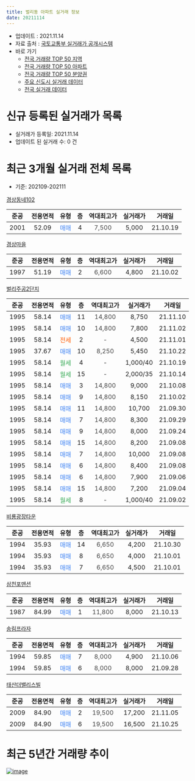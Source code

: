 ```yaml
---
title: 벌리동 아파트 실거래 정보
date: 20211114
---
```


* 업데이트 : 2021.11.14
* 자료 출처 : [국토교통부 실거래가 공개시스템](http://rt.molit.go.kr)
* 바로 가기
    * [전국 거래량 TOP 50 지역](https://apt-info.github.io/apt-trade-info/tr)
    * [전국 거래량 TOP 50 아파트](https://apt-info.github.io/apt-trade-info/ta)
    * [전국 거래량 TOP 50 분양권](https://apt-info.github.io/apt-trade-info/tb)
    * [주요 신도시 실거래 데이터](https://apt-info.github.io/apt-trade-info/newtown)
    * [전국 실거래 데이터](https://apt-info.github.io/apt-trade-info/all)



<script async src="https://pagead2.googlesyndication.com/pagead/js/adsbygoogle.js"></script>
<!-- 기본광고 -->
<ins class="adsbygoogle"
     style="display:block"
     data-ad-client="ca-pub-1142216861245946"
     data-ad-slot="4805727019"
     data-ad-format="auto"
     data-full-width-responsive="true"></ins>
<script>
     (adsbygoogle = window.adsbygoogle || []).push({});
</script>


# 신규 등록된 실거래가 목록

* 실거래가 등록일: 2021.11.14
* 업데이트 된 실거래 수: 0 건




<script async src="https://pagead2.googlesyndication.com/pagead/js/adsbygoogle.js"></script>
<!-- 기본광고 -->
<ins class="adsbygoogle"
     style="display:block"
     data-ad-client="ca-pub-1142216861245946"
     data-ad-slot="4805727019"
     data-ad-format="auto"
     data-full-width-responsive="true"></ins>
<script>
     (adsbygoogle = window.adsbygoogle || []).push({});
</script>


# 최근 3개월 실거래 전체 목록
* 기준: 202109-202111


[경상동네102](https://search.naver.com/search.naver?query=%EA%B2%BD%EC%83%81%EB%8F%99%EB%84%A4102)

|준공|전용면적|유형|층|역대최고가|실거래가|거래일|
|:---:|:---:|:---:|:---:|:---:|:---:|:---:|
|2001|52.09|<span style="color:#4285F3">매매</span>|4|<span style="color:#444444">7,500</span>|5,000|21.10.19|

[경상마을](https://search.naver.com/search.naver?query=%EA%B2%BD%EC%83%81%EB%A7%88%EC%9D%84)

|준공|전용면적|유형|층|역대최고가|실거래가|거래일|
|:---:|:---:|:---:|:---:|:---:|:---:|:---:|
|1997|51.19|<span style="color:#4285F3">매매</span>|2|<span style="color:#444444">6,600</span>|4,800|21.10.02|

[벌리주공2단지](https://search.naver.com/search.naver?query=%EB%B2%8C%EB%A6%AC%EC%A3%BC%EA%B3%B52%EB%8B%A8%EC%A7%80)

|준공|전용면적|유형|층|역대최고가|실거래가|거래일|
|:---:|:---:|:---:|:---:|:---:|:---:|:---:|
|1995|58.14|<span style="color:#4285F3">매매</span>|11|<span style="color:#444444">14,800</span>|8,750|21.11.10|
|1995|58.14|<span style="color:#4285F3">매매</span>|10|<span style="color:#444444">14,800</span>|7,800|21.11.02|
|1995|58.14|<span style="color:#FF5A00">전세</span>|2|<span style="color:#444444">-</span>|4,500|21.11.01|
|1995|37.67|<span style="color:#4285F3">매매</span>|10|<span style="color:#444444">8,250</span>|5,450|21.10.22|
|1995|58.14|<span style="color:#34A853">월세</span>|4|<span style="color:#444444">-</span>|1,000/40|21.10.19|
|1995|58.14|<span style="color:#34A853">월세</span>|15|<span style="color:#444444">-</span>|2,000/35|21.10.14|
|1995|58.14|<span style="color:#4285F3">매매</span>|3|<span style="color:#444444">14,800</span>|9,000|21.10.08|
|1995|58.14|<span style="color:#4285F3">매매</span>|9|<span style="color:#444444">14,800</span>|8,150|21.10.02|
|1995|58.14|<span style="color:#4285F3">매매</span>|11|<span style="color:#444444">14,800</span>|10,700|21.09.30|
|1995|58.14|<span style="color:#4285F3">매매</span>|7|<span style="color:#444444">14,800</span>|8,300|21.09.29|
|1995|58.14|<span style="color:#4285F3">매매</span>|9|<span style="color:#444444">14,800</span>|8,000|21.09.24|
|1995|58.14|<span style="color:#4285F3">매매</span>|15|<span style="color:#444444">14,800</span>|8,200|21.09.08|
|1995|58.14|<span style="color:#4285F3">매매</span>|7|<span style="color:#444444">14,800</span>|10,000|21.09.08|
|1995|58.14|<span style="color:#4285F3">매매</span>|6|<span style="color:#444444">14,800</span>|8,400|21.09.08|
|1995|58.14|<span style="color:#4285F3">매매</span>|6|<span style="color:#444444">14,800</span>|7,900|21.09.06|
|1995|58.14|<span style="color:#4285F3">매매</span>|15|<span style="color:#444444">14,800</span>|7,200|21.09.04|
|1995|58.14|<span style="color:#34A853">월세</span>|8|<span style="color:#444444">-</span>|1,000/40|21.09.02|

[비룡광장타운](https://search.naver.com/search.naver?query=%EB%B9%84%EB%A3%A1%EA%B4%91%EC%9E%A5%ED%83%80%EC%9A%B4)

|준공|전용면적|유형|층|역대최고가|실거래가|거래일|
|:---:|:---:|:---:|:---:|:---:|:---:|:---:|
|1994|35.93|<span style="color:#4285F3">매매</span>|14|<span style="color:#444444">6,650</span>|4,200|21.10.30|
|1994|35.93|<span style="color:#4285F3">매매</span>|8|<span style="color:#444444">6,650</span>|4,000|21.10.01|
|1994|35.93|<span style="color:#4285F3">매매</span>|7|<span style="color:#444444">6,650</span>|4,500|21.10.01|

[삼천포맨션](https://search.naver.com/search.naver?query=%EC%82%BC%EC%B2%9C%ED%8F%AC%EB%A7%A8%EC%85%98)

|준공|전용면적|유형|층|역대최고가|실거래가|거래일|
|:---:|:---:|:---:|:---:|:---:|:---:|:---:|
|1987|84.99|<span style="color:#4285F3">매매</span>|1|<span style="color:#444444">11,800</span>|8,000|21.10.13|

[송림프라자](https://search.naver.com/search.naver?query=%EC%86%A1%EB%A6%BC%ED%94%84%EB%9D%BC%EC%9E%90)

|준공|전용면적|유형|층|역대최고가|실거래가|거래일|
|:---:|:---:|:---:|:---:|:---:|:---:|:---:|
|1994|59.85|<span style="color:#4285F3">매매</span>|7|<span style="color:#444444">8,000</span>|4,900|21.10.06|
|1994|59.85|<span style="color:#4285F3">매매</span>|6|<span style="color:#444444">8,000</span>|8,000|21.09.28|

[태산더밸리스빌](https://search.naver.com/search.naver?query=%ED%83%9C%EC%82%B0%EB%8D%94%EB%B0%B8%EB%A6%AC%EC%8A%A4%EB%B9%8C)

|준공|전용면적|유형|층|역대최고가|실거래가|거래일|
|:---:|:---:|:---:|:---:|:---:|:---:|:---:|
|2009|84.90|<span style="color:#4285F3">매매</span>|2|<span style="color:#444444">19,500</span>|17,200|21.11.05|
|2009|84.90|<span style="color:#4285F3">매매</span>|6|<span style="color:#444444">19,500</span>|16,500|21.10.25|



<script async src="https://pagead2.googlesyndication.com/pagead/js/adsbygoogle.js"></script>
<!-- 기본광고 -->
<ins class="adsbygoogle"
     style="display:block"
     data-ad-client="ca-pub-1142216861245946"
     data-ad-slot="4805727019"
     data-ad-format="auto"
     data-full-width-responsive="true"></ins>
<script>
     (adsbygoogle = window.adsbygoogle || []).push({});
</script>


# 최근 5년간 거래량 추이


<div style="width:100%;">
    <canvas id="deal_progress" height="200"></canvas>
</div>

<script>
new Chart(document.getElementById("deal_progress"), {
    type: 'line',
    data: {
        labels: ['16.01','16.02','16.03','16.04','16.05','16.06','16.07','16.08','16.09','16.10','16.11','16.12','17.01','17.02','17.03','17.04','17.05','17.06','17.07','17.08','17.09','17.10','17.11','17.12','18.01','18.02','18.03','18.04','18.05','18.06','18.07','18.08','18.09','18.10','18.11','18.12','19.01','19.02','19.03','19.04','19.05','19.06','19.07','19.08','19.09','19.10','19.11','19.12','20.01','20.02','20.03','20.04','20.05','20.06','20.07','20.08','20.09','20.10','20.11','20.12','21.01','21.02','21.03','21.04','21.05','21.06','21.07','21.08','21.09','21.10','21.11'],
        datasets: [{
            label: '매매/분양권',
            data: [5,7,9,8,5,4,3,10,3,7,9,7,5,9,7,6,15,8,6,2,4,3,8,8,4,6,7,13,3,4,4,5,7,7,4,4,6,3,1,0,1,3,7,4,5,5,19,14,3,10,7,5,6,5,6,6,3,9,3,1,5,6,10,10,10,10,5,7,9,11,3],
            borderColor: "rgba(66, 133, 243, 1)",
            backgroundColor: "rgba(66, 133, 243, 0.05)",
            borderWidth: 1,
            pointRadius: 0,
            fill: false,
            lineTension: 0
        },{
            label: '전/월세',
            data: [2,4,4,3,2,3,3,1,2,0,2,0,0,3,2,2,2,3,1,4,1,3,1,0,1,2,2,2,4,4,0,4,2,2,3,2,3,0,1,2,5,2,1,2,1,2,1,6,0,4,2,4,0,2,0,1,1,0,2,1,0,1,4,3,0,3,3,2,1,2,1],
            borderColor: "rgba(255, 90, 0, 1)",
            backgroundColor: "rgba(255, 90, 0, 0.05)",
            borderWidth: 1,
            pointRadius: 0,
            fill: false,
            lineTension: 0
        },{
            label: '합계',
            data: [7,11,13,11,7,7,6,11,5,7,11,7,5,12,9,8,17,11,7,6,5,6,9,8,5,8,9,15,7,8,4,9,9,9,7,6,9,3,2,2,6,5,8,6,6,7,20,20,3,14,9,9,6,7,6,7,4,9,5,2,5,7,14,13,10,13,8,9,10,13,4],
            borderColor: "rgba(0, 0, 0, 1)",
            backgroundColor: "rgba(0, 0, 0, 0.03)",
            borderWidth: 0.1,
            pointRadius: 0,
            fill: true,
            lineTension: 0
        }
        ]
    },
    options: {
        responsive: true,
        title: {
            display: false
        },
        tooltips: {
            mode: 'index',
            intersect: false
        },
        hover: {
            mode: 'nearest',
            intersect: true
        },
        scales: {
            xAxes: [{
                display: true,
                scaleLabel: {
                    display: true,
                    labelString: '년/월'
                }
            }],
            yAxes: [{
                display: true,
                ticks: {
                    suggestedMin: 0,
                },
                scaleLabel: {
                    display: true,
                    labelString: '실거래 수'
                }
            }]
        }
    }
});

</script>


[![image](https://apt-info.github.io/images/2020-01-03-apt-trade-info/1024x500.png)](https://play.google.com/store/apps/details?id=com.aptinfo.apttradeinfo)


